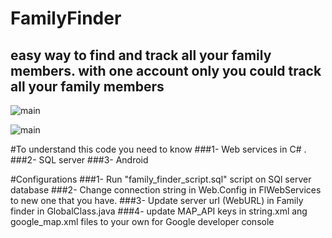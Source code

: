 # FamilyFinder

## easy way to find and track all your family members.  with one account only you could track all your family members

![main](http://attach.alruabye.net/familyfinder/map.png)

![main](http://attach.alruabye.net/familyfinder/register.png)

#To understand  this code you need to know
###1- Web services in C# .
###2- SQL server
###3- Android

#Configurations
###1- Run "family_finder_script.sql" script on SQl server database
###2- Change connection string in Web.Config in FlWebServices to new one that you have.
###3- Update server url (WebURL) in Family finder in GlobalClass.java 
###4- update MAP_API keys in string.xml ang google_map.xml files to your own for Google developer console

